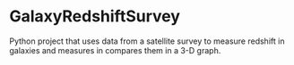 # GalaxyRedshiftSurvey
Python project that uses data from a satellite survey to measure redshift in galaxies and measures in compares them in a 3-D graph.

